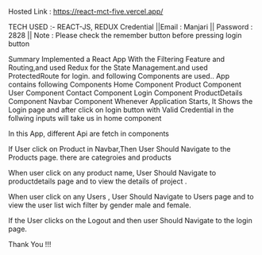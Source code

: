 Hosted Link : https://react-mct-five.vercel.app/

TECH USED :- REACT-JS, REDUX
Credential
||Email : Manjari || Password : 2828   ||  Note : Please check the remember button before pressing login button

Summary
Implemented a React App With the Filtering Feature and Routing,and used Redux for the State Management.and used ProtectedRoute for login. and following Components are used..
App contains following Components
Home Component
Product Component
User Component
Contact Component
Login Component
ProductDetails Component
Navbar Component
Whenever Application Starts, It Shows the Login page and after click on login button with Valid Credential in the follwing inputs will take us in home component

In this App, different Api are fetch in components

If User click on Product in Navbar,Then User Should Navigate to the Products page. there are categroies and products

When user click on any product name, User Should Navigate to productdetails page and to view the details of project .

When user click on any Users , User Should Navigate to Users page and to view the user list wich filter by gender male and female.

If the User clicks on the Logout and then user Should Navigate to the login page.

Thank You !!!
